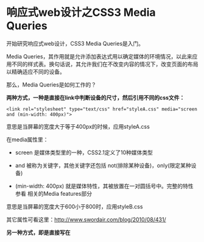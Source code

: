 响应式web设计之CSS3 Media Queries
=================================

开始研究响应式web设计，CSS3 Media Queries是入门。

Media Queries，其作用就是允许添加表达式用以确定媒体的环境情况，以此来应用不同的样式表。换句话说，其允许我们在不改变内容的情况下，改变页面的布局以精确适应不同的设备。

那么，Media Queries是如何工作的？

**两种方式，一种是直接在link中判断设备的尺寸，然后引用不同的css文件：**

	<link rel="stylesheet" type="text/css" href="styleA.css" media="screen and (min-width: 400px)">

意思是当屏幕的宽度大于等于400px的时候，应用styleA.css

在media属性里：

* screen 是媒体类型里的一种，CSS2.1定义了10种媒体类型
* and 被称为关键字，其他关键字还包括 not(排除某种设备)，only(限定某种设备)
* (min-width: 400px) 就是媒体特性，其被放置在一对圆括号中。完整的特性参看 相关的Media features部分

	<link rel="stylesheet" type="text/css" href="styleB.css"  media="screen and (min-width: 600px) and (max-width: 800px)">

意思是当屏幕的宽度大于600小于800时，应用styleB.css

其它属性可看这里：http://www.swordair.com/blog/2010/08/431/

**另一种方式，即是直接写在<style>标签里：**

	@media screen and (max-width: 600px) { /*当屏幕尺寸小于600px时，应用下面的CSS样式*/
	  .class {
		background: #ccc;
	  }
	}

写法是前面加@media，其它跟link里的media属性相同

其实基本上就是样式覆盖~，判断设备，然后引用不同的样式文件覆盖。

要注意的是由于网页会根据屏幕宽度调整布局，所以不能使用绝对宽度的布局，也不能使用具有绝对宽度的元素。这一条非常重要，否则会出现横向滚动条。

 

### 补充：media query中的not only all等关键字

今天在群里一群友问起 @media only screen and (min-width: 320px) 中only是什么意思，查了些资料。

not: not是用来排除掉某些特定的设备的，比如 @media not print（非打印设备）、

only: 用来定某种特别的媒体类型。对于支持Media Queries的移动设备来说，如果存在only关键字，移动设备的Web浏览器会忽略only关键字并直接根据后面的表达式应用样式文件。对于不支持Media Queries的设备但能够读取Media Type类型的Web浏览器，遇到only关键字时会忽略这个样式文件。

all: 所有设备，这个应该经常看到

还有其它一些：

![](http://biangbiangpic.b0.upaiyun.com/blog/3c1ae09ea140119d718d58f7a1da82a8.png)

相关资料扩展：http://book.51cto.com/art/201204/328362.htm

　　　　　　  http://www.w3cplus.com/content/css3-media-queries

　　　　　　  http://www.w3.org/TR/CSS2/media.html#media-types

----------------------------------华丽的分割线-----------------------------------------------------------

以下是demo

一个三栏布局的，在不同的尺寸下，变为两栏，再变为一栏~

![](http://biangbiangpic.b0.upaiyun.com/blog/e4d24219fa24947e7629e02a15fc304f.jpg)

代码：

	<!DOCTYPE HTML>
	<html>
	<head>
	<meta charset="utf-8">
	<meta name="viewport" content="width=device-width, initial-scale=1" />
	<title>css3-media-queries-demo</title>
	<style>
	body, div, dl, dt, dd, ul, ol, li, h1, h2, h3, h4, h5, h6, pre, form, fieldset, input, textarea, p, blockquote, th, td {
		padding: 0;
		margin: 0;
	}
	.content{
		zoom:1;
	}
	.content:after{
		content: ".";
		display: block;
		height: 0;
		clear: both;
		visibility: hidden; 
	}
	.leftBox, .rightBox{
		float: left;
		width: 20%;
		height: 500px;
		margin: 5px;
		background: #ffccf7;
		display: inline;
		-webkit-transition: width 1s ease;
		-moz-transition: width 1s ease;
		-o-transition: width 1s ease;
		-ms-transition: width 2s ease;
		transition: width 1s ease;
	}
	.middleBox{
		float: left;
		width: 50%;
		height: 800px;
		margin: 5px;
		background: #b1fffc;
		display: inline;
		-webkit-transition: width 1s ease;
		-moz-transition: width 1s ease;
		-o-transition: width 1s ease;
		-ms-transition: width 1s ease;
		transition: width 1s ease;
	}
	.rightBox{
		background: #fffab1;
	}
	@media only screen and (min-width: 1024px){
		.content{
				width: 1000px;
				margin: auto
			}
	}
	@media only screen and (min-width: 400px) and (max-width: 1024px){
		.rightBox{
			width: 0;
		}
		.leftBox{ width: 30%}
		.middleBox{ width: 65%}
	}
	@media only screen and (max-width: 400px){
		.leftBox, .rightBox, .middleBox{ 
			width: 98%;
			height: 200px;
		}
	}
	</style>
	</head>

	<body>
	<div class="content">
	  <div class="leftBox"></div>
	  <div class="middleBox"></div>
	  <div class="rightBox"></div>
	</div>
	</body>
	</html>
